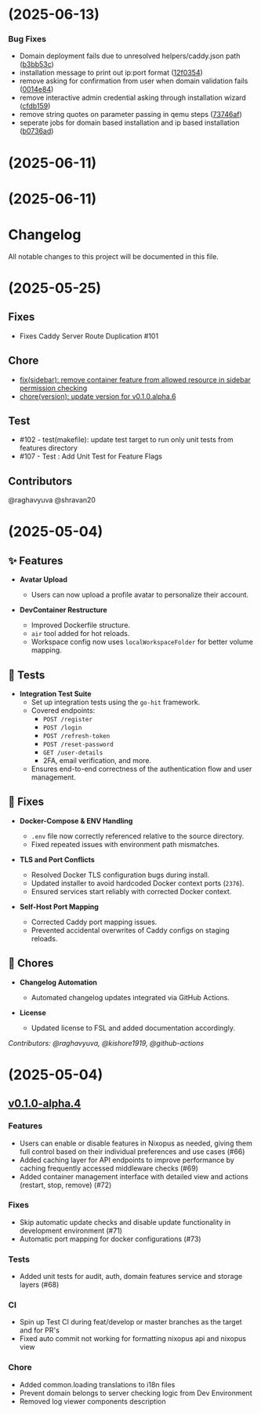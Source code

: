 # [](https://github.com/raghavyuva/nixopus/compare/v0.1.0-alpha.8...v) (2025-06-13)


### Bug Fixes

* Domain deployment fails due to unresolved helpers/caddy.json path ([b3bb53c](https://github.com/raghavyuva/nixopus/commit/b3bb53c340f459aadc82ea4117388e43c653cba9))
* installation message to print out ip:port format ([12f0354](https://github.com/raghavyuva/nixopus/commit/12f0354010e0ef4467e961759b14d9d374afde42))
* remove asking for confirmation from user when domain validation fails ([0014e84](https://github.com/raghavyuva/nixopus/commit/0014e846972c3a1f9751e91078688c2e55cb11ce))
* remove interactive admin credential asking through installation wizard ([cfdb159](https://github.com/raghavyuva/nixopus/commit/cfdb1592bfdce041a64b2706a9c101f3c0885925))
* remove string quotes on parameter passing in qemu steps ([73746af](https://github.com/raghavyuva/nixopus/commit/73746af599526c40b202942e05491c256ccf30f8))
* seperate jobs for domain based installation and ip based installation ([b0736ad](https://github.com/raghavyuva/nixopus/commit/b0736ad5fd31c65aeb87d5157a19e282fdcaaeb9))



# [](https://github.com/raghavyuva/nixopus/compare/v0.1.0-alpha.7...v) (2025-06-11)



# [](https://github.com/raghavyuva/nixopus/compare/v0.1.0-alpha.7...v) (2025-06-11)



# Changelog
All notable changes to this project will be documented in this file.

# [](https://github.com/raghavyuva/nixopus/compare/v0.1.0-alpha.6...v) (2025-05-25)
## Fixes
* Fixes Caddy Server Route Duplication #101

## Chore
* [fix(sidebar): remove container feature from allowed resource in sidebar permission checking](https://github.com/raghavyuva/nixopus/pull/106/commits/1cec95d8cf1f5e25e179c1b206e56f648ec02b05) 
* [chore(version): update version for v0.1.0.alpha.6](https://github.com/raghavyuva/nixopus/pull/106/commits/52f2755d9690b8a6ab2498b9d88d3ed302e88dc5)
## Test
* #102 - test(makefile): update test target to run only unit tests from features directory 
* #107 - Test : Add Unit Test for Feature Flags

## Contributors
@raghavyuva @shravan20 

# [](https://github.com/raghavyuva/nixopus/compare/v0.1.0-alpha.5...v) (2025-05-04)
## ✨ Features

- **Avatar Upload**
  - Users can now upload a profile avatar to personalize their account.

- **DevContainer Restructure**
  - Improved Dockerfile structure.
  - `air` tool added for hot reloads.
  - Workspace config now uses `localWorkspaceFolder` for better volume mapping.


## 🧪 Tests

- **Integration Test Suite**
  - Set up integration tests using the `go-hit` framework.
  - Covered endpoints:
    - `POST /register`
    - `POST /login`
    - `POST /refresh-token`
    - `POST /reset-password`
    - `GET /user-details`
    - 2FA, email verification, and more.
  - Ensures end-to-end correctness of the authentication flow and user management.


## 🐛 Fixes

- **Docker-Compose & ENV Handling**
  - `.env` file now correctly referenced relative to the source directory.
  - Fixed repeated issues with environment path mismatches.

- **TLS and Port Conflicts**
  - Resolved Docker TLS configuration bugs during install.
  - Updated installer to avoid hardcoded Docker context ports (`2376`).
  - Ensured services start reliably with corrected Docker context.

- **Self-Host Port Mapping**
  - Corrected Caddy port mapping issues.
  - Prevented accidental overwrites of Caddy configs on staging reloads.


## 🔧 Chores

- **Changelog Automation**
  - Automated changelog updates integrated via GitHub Actions.

- **License**
  - Updated license to FSL and added documentation accordingly.

_Contributors: @raghavyuva, @kishore1919, @github-actions_


# [](https://github.com/raghavyuva/nixopus/compare/v0.1.0-alpha.4...v) (2025-05-04)

## [v0.1.0-alpha.4]

### Features
- Users can enable or disable features in Nixopus as needed, giving them full control based on their individual preferences and use cases (#66)
- Added caching layer for API endpoints to improve performance by caching frequently accessed middleware checks (#69)
- Added container management interface with detailed view and actions (restart, stop, remove) (#72)

### Fixes
- Skip automatic update checks and disable update functionality in development environment (#71)
- Automatic port mapping for docker configurations (#73)

### Tests
- Added unit tests for audit, auth, domain features service and storage layers (#68)

### CI
- Spin up Test CI during feat/develop or master branches as the target and for PR's
- Fixed auto commit not working for formatting nixopus api and nixopus view

### Chore
- Added common.loading translations to i18n files
- Prevent domain belongs to server checking logic from Dev Environment
- Removed log viewer components description

[Unreleased]: https://github.com/raghavyuva/nixopus/compare/v0.1.0-alpha.3...HEAD
[v0.1.0-alpha.4]: https://github.com/raghavyuva/nixopus/compare/v0.1.0-alpha.3...v0.1.0-alpha.4